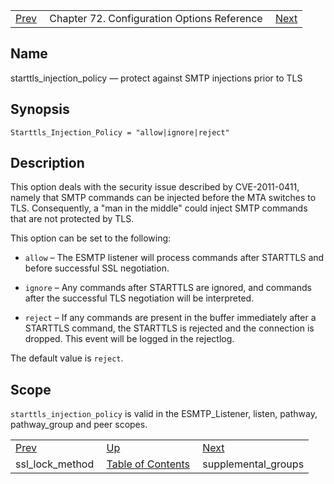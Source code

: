 |     |     |     |
| --- | --- | --- |
| [Prev](config.ssl_lock_method)  | Chapter 72. Configuration Options Reference |  [Next](conf.ref.supplemental_groups) |

<a name="config.starttls_injection_policy"></a>
## Name

starttls_injection_policy — protect against SMTP injections prior to TLS

## Synopsis

`Starttls_Injection_Policy = "allow|ignore|reject"`

<a name="idp26762976"></a>
## Description

This option deals with the security issue described by CVE-2011-0411, namely that SMTP commands can be injected before the MTA switches to TLS. Consequently, a "man in the middle" could inject SMTP commands that are not protected by TLS.

This option can be set to the following:

*   `allow` – The ESMTP listener will process commands after STARTTLS and before successful SSL negotiation.

*   `ignore` – Any commands after STARTTLS are ignored, and commands after the successful TLS negotiation will be interpreted.

*   `reject` – If any commands are present in the buffer immediately after a STARTTLS command, the STARTTLS is rejected and the connection is dropped. This event will be logged in the rejectlog.

The default value is `reject`.

<a name="idp26771264"></a>
## Scope

`starttls_injection_policy` is valid in the ESMTP_Listener, listen, pathway, pathway_group and peer scopes.

|     |     |     |
| --- | --- | --- |
| [Prev](config.ssl_lock_method)  | [Up](config.options.ref) |  [Next](conf.ref.supplemental_groups) |
| ssl_lock_method  | [Table of Contents](index) |  supplemental_groups |

